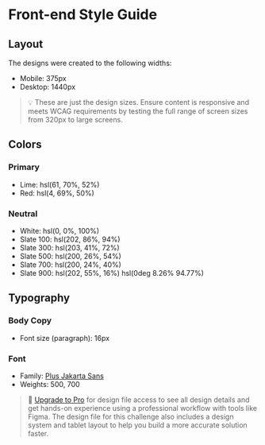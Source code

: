 # Front-end Style Guide

## Layout

The designs were created to the following widths:

- Mobile: 375px
- Desktop: 1440px

> 💡 These are just the design sizes. Ensure content is responsive and meets WCAG requirements by testing the full range of screen sizes from 320px to large screens.

## Colors

### Primary

- Lime: hsl(61, 70%, 52%)
- Red: hsl(4, 69%, 50%)

### Neutral

- White: hsl(0, 0%, 100%)
- Slate 100: hsl(202, 86%, 94%)
- Slate 300: hsl(203, 41%, 72%)
- Slate 500: hsl(200, 26%, 54%)
- Slate 700: hsl(200, 24%, 40%)
- Slate 900: hsl(202, 55%, 16%)
  hsl(0deg 8.26% 94.77%)

## Typography

### Body Copy

- Font size (paragraph): 16px

### Font

- Family: [Plus Jakarta Sans](https://fonts.google.com/specimen/Plus+Jakarta+Sans)
- Weights: 500, 700

> 💎 [Upgrade to Pro](https://www.frontendmentor.io/pro?ref=style-guide) for design file access to see all design details and get hands-on experience using a professional workflow with tools like Figma. The design file for this challenge also includes a design system and tablet layout to help you build a more accurate solution faster.
